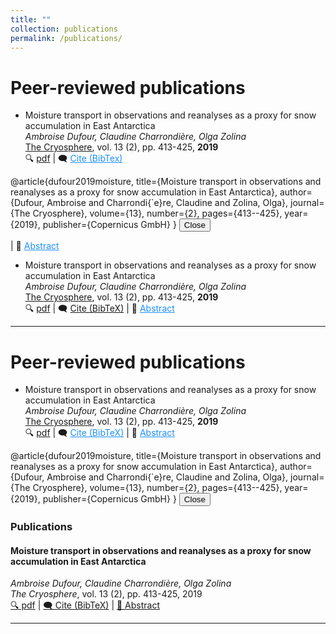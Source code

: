 ```yaml
---
title: ""
collection: publications
permalink: /publications/
---
```

# Peer-reviewed publications

- Moisture transport in observations and reanalyses as a proxy for snow accumulation in East Antarctica  
  *Ambroise Dufour, Claudine Charrondière, Olga Zolina*  
  <ins>The Cryosphere</ins>, vol. 13 (2), pp. 413-425, **2019**  
  🔍 [pdf](https://tc.copernicus.org/articles/13/413/2019/) | 🗨️ <a href="#" class="abstract-link" onclick="showAbstract()">Cite (BibTex)</a>

  <div id="abstractPopup" style="display:none; position:fixed; top:50%; left:50%; transform:translate(-50%, -50%); background:white; padding:20px; border:1px solid black; box-shadow:0px 4px 6px rgba(0,0,0,0.1); width:auto; max-width:90%; min-width:300px;">
    <pre id="bibtexContent">
@article{dufour2019moisture,
  title={Moisture transport in observations and reanalyses as a proxy for snow accumulation in East Antarctica},
  author={Dufour, Ambroise and Charrondi{\`e}re, Claudine and Zolina, Olga},
  journal={The Cryosphere},
  volume={13},
  number={2},
  pages={413--425},
  year={2019},
  publisher={Copernicus GmbH}
}
  </pre>
    <button onclick="closeAbstract()">Close</button>
  </div>
  <script>
    function showAbstract() {document.getElementById("abstractPopup").style.display = "block";}
    function closeAbstract() {document.getElementById("abstractPopup").style.display = "none";}
  </script>
  <style>
    .abstract-link {
      color: #1e90ff; /* Même bleu que le lien PDF */
      text-decoration: underline;
      cursor: pointer;    }
    .abstract-link:hover {
      text-decoration: none; /* Enlève le changement de couleur au survol */
    }
  </style> 
  | 📄 
<a href="#" class="abstract-link" onclick="showAbstract()">Abstract</a>

  <div id="abstractPopup" style="display:none; position:fixed; top:50%; left:50%; transform:translate(-50%, -50%); background:white; padding:20px; border:1px solid black; box-shadow:0px 4px 6px rgba(0,0,0,0.1); width:auto; max-width:90%; min-width:300px;">
    <p>Atmospheric moisture convergence on ice sheets provides an estimate of snow accumulation, which is critical to quantifying sea-level changes. In the case of East Antarctica, we computed moisture transport from 1980 to 2016 in five reanalyses and in radiosonde observations. Moisture convergence in reanalyses is more consistent than net precipitation but still ranges from 72 to 96 mm&middot;yr&minus;1 in the four most recent reanalyses, ERA-Interim, NCEP CFSR, JRA 55 and MERRA 2. The representation of long-term variability in reanalyses is also inconsistent, which justified resorting to observations. Moisture fluxes are measured on a daily basis via radiosondes launched from a network of stations surrounding East Antarctica. Observations agree with reanalyses on the major role of extreme advection events and transient eddy fluxes. Although assimilated, the observations reveal processes that reanalyses cannot model, some due to a lack of horizontal and vertical resolution, especially the oldest, NCEP DOE R2. Additionally, the observational time series are not affected by new satellite data unlike the reanalyses. We formed pan-continental estimates of convergence by aggregating anomalies from all available stations. We found statistically significant trends neither in moisture convergence nor in precipitable water.</p>
    <button onclick="closeAbstract()">Close</button>
  </div>

  <script>
    function showAbstract() {
      document.getElementById("abstractPopup").style.display = "block";
    }
    function closeAbstract() {
      document.getElementById("abstractPopup").style.display = "none";
    }
  </script>

  <style>
    .abstract-link {
      color: #1e90ff; /* Même bleu que le lien PDF */
      text-decoration: underline;
      cursor: pointer;
    }
    .abstract-link:hover {
      text-decoration: none; /* Enlève le changement de couleur au survol */
    }
  </style>



- Moisture transport in observations and reanalyses as a proxy for snow accumulation in East Antarctica  
  *Ambroise Dufour, Claudine Charrondière, Olga Zolina*  
  <ins>The Cryosphere</ins>, vol. 13 (2), pp. 413-425, **2019**  
  🔍 [pdf](https://tc.copernicus.org/articles/13/413/2019/) | 🗨️ [Cite (BibTeX)](https://scholar.googleusercontent.com/scholar.bib?q=info:myiu1Lh0FSkJ:scholar.google.com/&output=citation&scisdr=ClFxXvhXEN2j_nMBxGY:AFWwaeYAAAAAZ8sH3GZfmn0kHYAyn0LNmEOO-WI&scisig=AFWwaeYAAAAAZ8sH3K9lMPuKb7IkFRcwCnGOeH0&scisf=4&ct=citation&cd=-1&hl=fr) | 📄 
<a href="#" class="abstract-link" onclick="showAbstract()">Abstract</a>

  <div id="abstractPopup" style="display:none; position:fixed; top:50%; left:50%; transform:translate(-50%, -50%); background:white; padding:20px; border:1px solid black; box-shadow:0px 4px 6px rgba(0,0,0,0.1); width:auto; max-width:90%; min-width:300px;">
    <p>Atmospheric moisture convergence on ice sheets provides an estimate of snow accumulation, which is critical to quantifying sea-level changes. In the case of East Antarctica, we computed moisture transport from 1980 to 2016 in five reanalyses and in radiosonde observations. Moisture convergence in reanalyses is more consistent than net precipitation but still ranges from 72 to 96 mm&middot;yr&minus;1 in the four most recent reanalyses, ERA-Interim, NCEP CFSR, JRA 55 and MERRA 2. The representation of long-term variability in reanalyses is also inconsistent, which justified resorting to observations. Moisture fluxes are measured on a daily basis via radiosondes launched from a network of stations surrounding East Antarctica. Observations agree with reanalyses on the major role of extreme advection events and transient eddy fluxes. Although assimilated, the observations reveal processes that reanalyses cannot model, some due to a lack of horizontal and vertical resolution, especially the oldest, NCEP DOE R2. Additionally, the observational time series are not affected by new satellite data unlike the reanalyses. We formed pan-continental estimates of convergence by aggregating anomalies from all available stations. We found statistically significant trends neither in moisture convergence nor in precipitable water.</p>
    <button onclick="closeAbstract()">Close</button>
  </div>

  <script>
    function showAbstract() {
      document.getElementById("abstractPopup").style.display = "block";
    }
    function closeAbstract() {
      document.getElementById("abstractPopup").style.display = "none";
    }
  </script>

  <style>
    .abstract-link {
      color: #1e90ff; /* Même bleu que le lien PDF */
      text-decoration: underline;
      cursor: pointer;
    }
    .abstract-link:hover {
      text-decoration: none; /* Enlève le changement de couleur au survol */
    }
  </style>
  
---
# Peer-reviewed publications

- Moisture transport in observations and reanalyses as a proxy for snow accumulation in East Antarctica  
  *Ambroise Dufour, Claudine Charrondière, Olga Zolina*  
  <ins>The Cryosphere</ins>, vol. 13 (2), pp. 413-425, **2019**  
  🔍 [pdf](https://tc.copernicus.org/articles/13/413/2019/) | 🗨️ <a href="#" class="abstract-link" onclick="showAbstract()">Cite (BibTeX)</a> | 📄 <a href="#" class="abstract-link" onclick="showAbstract()">Abstract</a>

  <!-- Fenêtre pop-up pour BibTeX -->
  <div id="bibtexPopup" style="display:none; position:fixed; top:50%; left:50%; transform:translate(-50%, -50%); background:white; padding:20px; border:1px solid black; box-shadow:0px 4px 6px rgba(0,0,0,0.1); width:auto; max-width:90%; min-width:300px;">
    <h2>Cite this paper (BibTeX)</h2>
    <pre id="bibtexContent">
@article{dufour2019moisture,
  title={Moisture transport in observations and reanalyses as a proxy for snow accumulation in East Antarctica},
  author={Dufour, Ambroise and Charrondi{\`e}re, Claudine and Zolina, Olga},
  journal={The Cryosphere},
  volume={13},
  number={2},
  pages={413--425},
  year={2019},
  publisher={Copernicus GmbH}
}
    </pre>
    <button onclick="closeAbstract()">Close</button>
  </div>

  <!-- Fenêtre pop-up pour l'Abstract -->
  <div id="abstractPopup" style="display:none; position:fixed; top:50%; left:50%; transform:translate(-50%, -50%); background:white; padding:20px; border:1px solid black; box-shadow:0px 4px 6px rgba(0,0,0,0.1); width:auto; max-width:90%; min-width:300px;">
    <p>Atmospheric moisture convergence on ice sheets provides an estimate of snow accumulation, which is critical to quantifying sea-level changes. In the case of East Antarctica, we computed moisture transport from 1980 to 2016 in five reanalyses and in radiosonde observations. Moisture convergence in reanalyses is more consistent than net precipitation but still ranges from 72 to 96 mm&middot;yr&minus;1 in the four most recent reanalyses, ERA-Interim, NCEP CFSR, JRA 55 and MERRA 2. The representation of long-term variability in reanalyses is also inconsistent, which justified resorting to observations. Moisture fluxes are measured on a daily basis via radiosondes launched from a network of stations surrounding East Antarctica. Observations agree with reanalyses on the major role of extreme advection events and transient eddy fluxes. Although assimilated, the observations reveal processes that reanalyses cannot model, some due to a lack of horizontal and vertical resolution, especially the oldest, NCEP DOE R2. Additionally, the observational time series are not affected by new satellite data unlike the reanalyses. We formed pan-continental estimates of convergence by aggregating anomalies from all available stations. We found statistically significant trends neither in moisture convergence nor in precipitable water.</p>
    <button onclick="closeAbstract()">Close</button>
  </div>

  <script>
    function showAbstract() {
      document.getElementById("abstractPopup").style.display = "block";
      document.getElementById("bibtexPopup").style.display = "none";  // Si tu veux fermer l'autre popup
    }

    function closeAbstract() {
      document.getElementById("abstractPopup").style.display = "none";
      document.getElementById("bibtexPopup").style.display = "none";  // Ferme la popup
    }
  </script>

  <style>
    .abstract-link {
      color: #1e90ff; /* Même bleu que le lien PDF */
      text-decoration: underline;
      cursor: pointer;
    }

    .abstract-link:hover {
      text-decoration: none; /* Enlève le changement de couleur au survol */
    }
  </style>
  



### Publications

#### Moisture transport in observations and reanalyses as a proxy for snow accumulation in East Antarctica  
*Ambroise Dufour, Claudine Charrondière, Olga Zolina*  
_The Cryosphere_, vol. 13 (2), pp. 413-425, 2019  
[🔍 pdf](https://example.com/your-pdf-link) | <a href="#" onclick="showBibTeX('bib1')">🗨️ Cite (BibTeX)</a> | <a href="#" onclick="showAbstract('abs1')">📄 Abstract</a>

<div id="bib1" style="display:none; position:fixed; top:20%; left:30%; width:40%; padding:20px; background:white; border:1px solid black; box-shadow: 2px 2px 10px rgba(0,0,0,0.5);">
  <strong>BibTeX Citation:</strong>
  <pre>@article{Dufour2019,
  author = {Dufour, Ambroise and Charrondière, Claudine and Zolina, Olga},
  title = {Moisture transport in observations and reanalyses as a proxy for snow accumulation in East Antarctica},
  journal = {The Cryosphere},
  volume = {13},
  number = {2},
  pages = {413--425},
  year = {2019}
  }</pre>
  <button onclick="closePopup('bib1')">Close</button>
</div>

<div id="abs1" style="display:none; position:fixed; top:20%; left:30%; width:40%; padding:20px; background:white; border:1px solid black; box-shadow: 2px 2px 10px rgba(0,0,0,0.5);">
  <strong>Abstract:</strong>
  <p>This study investigates moisture transport in East Antarctica using observational data and reanalyses to assess its role as a proxy for snow accumulation...</p>
  <button onclick="closePopup('abs1')">Close</button>
</div>

<script>
function showBibTeX(id) {
  document.getElementById(id).style.display = 'block';
}

function showAbstract(id) {
  document.getElementById(id).style.display = 'block';
}

function closePopup(id) {
  document.getElementById(id).style.display = 'none';
}
</script>












---

